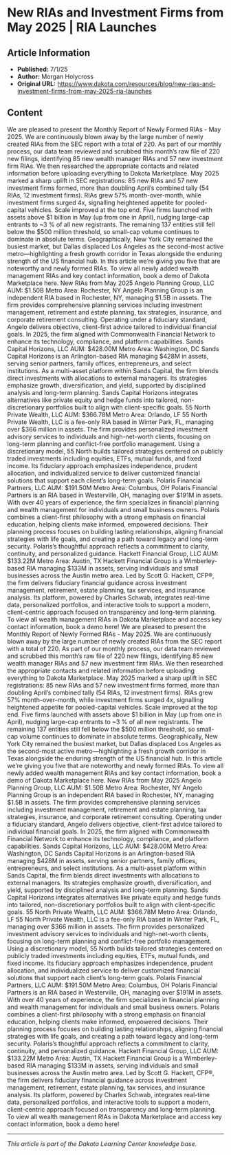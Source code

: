 # New RIAs and Investment Firms from May 2025 | RIA Launches

## Article Information
- **Published:** 7/1/25
- **Author:** Morgan Holycross
- **Original URL:** https://www.dakota.com/resources/blog/new-rias-and-investment-firms-from-may-2025-ria-launches

## Content

We are pleased to present the Monthly Report of Newly Formed RIAs - May 2025. We are continuously blown away by the large number of newly created RIAs from the SEC report with a total of 220. As part of our monthly process, our data team reviewed and scrubbed this month’s raw file of 220 new filings, identifying 85 new wealth manager RIAs and 57 new investment firm RIAs. We then researched the appropriate contacts and related information before uploading everything to Dakota Marketplace. May 2025 marked a sharp uplift in SEC registrations: 85 new RIAs and 57 new investment firms formed, more than doubling April’s combined tally (54 RIAs, 12 investment firms). RIAs grew 57% month-over-month, while investment firms surged 4x, signalling heightened appetite for pooled-capital vehicles. Scale improved at the top end. Five firms launched with assets above $1 billion in May (up from one in April), nudging large-cap entrants to ~3 % of all new registrants. The remaining 137 entities still fell below the $500 million threshold, so small-cap volume continues to dominate in absolute terms. Geographically, New York City remained the busiest market, but Dallas displaced Los Angeles as the second-most active metro—highlighting a fresh growth corridor in Texas alongside the enduring strength of the US financial hub. In this article we’re giving you five that are noteworthy and newly formed RIAs. To view all newly added wealth management RIAs and key contact information, book a demo of Dakota Marketplace here. New RIAs from May 2025 Angelo Planning Group, LLC AUM: $1.50B Metro Area: Rochester, NY Angelo Planning Group is an independent RIA based in Rochester, NY, managing $1.5B in assets. The firm provides comprehensive planning services including investment management, retirement and estate planning, tax strategies, insurance, and corporate retirement consulting. Operating under a fiduciary standard, Angelo delivers objective, client-first advice tailored to individual financial goals. In 2025, the firm aligned with Commonwealth Financial Network to enhance its technology, compliance, and platform capabilities. Sands Capital Horizons, LLC AUM: $428.00M Metro Area: Washington, DC Sands Capital Horizons is an Arlington-based RIA managing $428M in assets, serving senior partners, family offices, entrepreneurs, and select institutions. As a multi-asset platform within Sands Capital, the firm blends direct investments with allocations to external managers. Its strategies emphasize growth, diversification, and yield, supported by disciplined analysis and long-term planning. Sands Capital Horizons integrates alternatives like private equity and hedge funds into tailored, non-discretionary portfolios built to align with client-specific goals. 55 North Private Wealth, LLC AUM: $366.78M Metro Area: Orlando, LF 55 North Private Wealth, LLC is a fee-only RIA based in Winter Park, FL, managing over $366 million in assets. The firm provides personalized investment advisory services to individuals and high-net-worth clients, focusing on long-term planning and conflict-free portfolio management. Using a discretionary model, 55 North builds tailored strategies centered on publicly traded investments including equities, ETFs, mutual funds, and fixed income. Its fiduciary approach emphasizes independence, prudent allocation, and individualized service to deliver customized financial solutions that support each client’s long-term goals. Polaris Financial Partners, LLC AUM: $191.50M Metro Area: Columbus, OH Polaris Financial Partners is an RIA based in Westerville, OH, managing over $191M in assets. With over 40 years of experience, the firm specializes in financial planning and wealth management for individuals and small business owners. Polaris combines a client-first philosophy with a strong emphasis on financial education, helping clients make informed, empowered decisions. Their planning process focuses on building lasting relationships, aligning financial strategies with life goals, and creating a path toward legacy and long-term security. Polaris’s thoughtful approach reflects a commitment to clarity, continuity, and personalized guidance. Hackett Financial Group, LLC AUM: $133.22M Metro Area: Austin, TX Hackett Financial Group is a Wimberley-based RIA managing $133M in assets, serving individuals and small businesses across the Austin metro area. Led by Scott G. Hackett, CFP®, the firm delivers fiduciary financial guidance across investment management, retirement, estate planning, tax services, and insurance analysis. Its platform, powered by Charles Schwab, integrates real-time data, personalized portfolios, and interactive tools to support a modern, client-centric approach focused on transparency and long-term planning. To view all wealth management RIAs in Dakota Marketplace and access key contact information, book a demo here! We are pleased to present the Monthly Report of Newly Formed RIAs - May 2025. We are continuously blown away by the large number of newly created RIAs from the SEC report with a total of 220. As part of our monthly process, our data team reviewed and scrubbed this month’s raw file of 220 new filings, identifying 85 new wealth manager RIAs and 57 new investment firm RIAs. We then researched the appropriate contacts and related information before uploading everything to Dakota Marketplace. May 2025 marked a sharp uplift in SEC registrations: 85 new RIAs and 57 new investment firms formed, more than doubling April’s combined tally (54 RIAs, 12 investment firms). RIAs grew 57% month-over-month, while investment firms surged 4x, signalling heightened appetite for pooled-capital vehicles. Scale improved at the top end. Five firms launched with assets above $1 billion in May (up from one in April), nudging large-cap entrants to ~3 % of all new registrants. The remaining 137 entities still fell below the $500 million threshold, so small-cap volume continues to dominate in absolute terms. Geographically, New York City remained the busiest market, but Dallas displaced Los Angeles as the second-most active metro—highlighting a fresh growth corridor in Texas alongside the enduring strength of the US financial hub. In this article we’re giving you five that are noteworthy and newly formed RIAs. To view all newly added wealth management RIAs and key contact information, book a demo of Dakota Marketplace here. New RIAs from May 2025 Angelo Planning Group, LLC AUM: $1.50B Metro Area: Rochester, NY Angelo Planning Group is an independent RIA based in Rochester, NY, managing $1.5B in assets. The firm provides comprehensive planning services including investment management, retirement and estate planning, tax strategies, insurance, and corporate retirement consulting. Operating under a fiduciary standard, Angelo delivers objective, client-first advice tailored to individual financial goals. In 2025, the firm aligned with Commonwealth Financial Network to enhance its technology, compliance, and platform capabilities. Sands Capital Horizons, LLC AUM: $428.00M Metro Area: Washington, DC Sands Capital Horizons is an Arlington-based RIA managing $428M in assets, serving senior partners, family offices, entrepreneurs, and select institutions. As a multi-asset platform within Sands Capital, the firm blends direct investments with allocations to external managers. Its strategies emphasize growth, diversification, and yield, supported by disciplined analysis and long-term planning. Sands Capital Horizons integrates alternatives like private equity and hedge funds into tailored, non-discretionary portfolios built to align with client-specific goals. 55 North Private Wealth, LLC AUM: $366.78M Metro Area: Orlando, LF 55 North Private Wealth, LLC is a fee-only RIA based in Winter Park, FL, managing over $366 million in assets. The firm provides personalized investment advisory services to individuals and high-net-worth clients, focusing on long-term planning and conflict-free portfolio management. Using a discretionary model, 55 North builds tailored strategies centered on publicly traded investments including equities, ETFs, mutual funds, and fixed income. Its fiduciary approach emphasizes independence, prudent allocation, and individualized service to deliver customized financial solutions that support each client’s long-term goals. Polaris Financial Partners, LLC AUM: $191.50M Metro Area: Columbus, OH Polaris Financial Partners is an RIA based in Westerville, OH, managing over $191M in assets. With over 40 years of experience, the firm specializes in financial planning and wealth management for individuals and small business owners. Polaris combines a client-first philosophy with a strong emphasis on financial education, helping clients make informed, empowered decisions. Their planning process focuses on building lasting relationships, aligning financial strategies with life goals, and creating a path toward legacy and long-term security. Polaris’s thoughtful approach reflects a commitment to clarity, continuity, and personalized guidance. Hackett Financial Group, LLC AUM: $133.22M Metro Area: Austin, TX Hackett Financial Group is a Wimberley-based RIA managing $133M in assets, serving individuals and small businesses across the Austin metro area. Led by Scott G. Hackett, CFP®, the firm delivers fiduciary financial guidance across investment management, retirement, estate planning, tax services, and insurance analysis. Its platform, powered by Charles Schwab, integrates real-time data, personalized portfolios, and interactive tools to support a modern, client-centric approach focused on transparency and long-term planning. To view all wealth management RIAs in Dakota Marketplace and access key contact information, book a demo here!

---

*This article is part of the Dakota Learning Center knowledge base.*